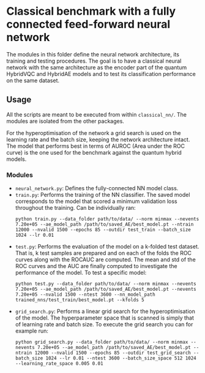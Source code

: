 # Classical benchmark with a fully connected feed-forward neural network 
The modules in this folder define the neural network architecture, its training and testing procedures. The goal is to have a classical neural network with the same architecture as the encoder part of the quantum HybridVQC and HybridAE models and to test its classification performance on the same dataset.

## Usage
All the scripts are meant to be executed from within `classical_nn/`. The modules are isolated from the other packages.

For the hyperoptimisation of the network a grid search is used on the learning rate and the batch size, keeping the network architecture intact. The model that performs best in terms of AUROC (Area under the ROC curve) is the one used for the benchmark against the quantum hybrid models.

### Modules
- `neural_network.py`: Defines the fully-connected NN model class.
- `train.py`: Performs the training of the NN classifier. The saved model corresponds to the model that scored a minimum validation loss throughout the training. Can be individually ran: 
  ```
  python train.py --data_folder path/to/data/ --norm minmax --nevents 7.20e+05 --ae_model_path /path/to/saved_AE/best_model.pt --ntrain 12000 --nvalid 1500 --epochs 85 --outdir test_train --batch_size 1024 --lr 0.01
  ```
- `test.py`: Performs the evaluation of the model on a k-folded test dataset. That is, k test samples are prepared and on each of the folds the ROC curves along with the ROCAUC are computed. The mean and std of the ROC curves and the AUC are finally computed to investigate the performance of the model. To test a specific model:
  ```
  python test.py --data_folder path/to/data/ --norm minmax --nevents 7.20e+05 --ae_model_path /path/to/saved_AE/best_model.pt --nevents 7.20e+05 --nvalid 1500 --ntest 3600 --nn_model_path trained_nns/test_train/best_model.pt --kfolds 5
  ```
- `grid_search.py`: Performs a linear grid search for the hyperoptimisation of the model. The hyperparameter space that is scanned is simply that of learning rate and batch size. To execute the grid search you can for example run:
  ```
  python grid_search.py --data_folder path/to/data/ --norm minmax --nevents 7.20e+05 --ae_model_path /path/to/saved_AE/best_model.pt --ntrain 12000 --nvalid 1500 --epochs 85 --outdir test_grid_search --batch_size 1024 --lr 0.01 --ntest 3600 --batch_size_space 512 1024 --learning_rate_space 0.005 0.01
  ```

